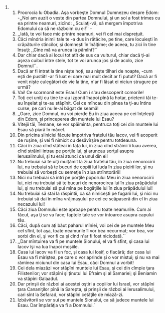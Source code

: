 <ol>
  <li>
    <ol>
      <li>Proorocia lu Obadia. Aşa vorbeşte Domnul Dumnezeu despre Edom: -,,Noi am auzit o veste din partea Domnului, şi un sol a fost trimes cu ea printre neamuri, zicînd: ,,Sculaţi-vă, să mergem împotriva Edomului ca să ne războim cu el!`` -</li>
      <li>,,Iată, te voi face mic printre neamuri, vei fi cel mai dispreţuit.</li>
      <li>Căci mîndria inimii tale te -a dus în rătăcire, pe tine, care locuieşti în crăpăturile stîncilor, şi domneşti în înălţime; de aceea, tu zici în tine însuţi: ,,Cine mă va arunca la pămînt?``</li>
      <li>Dar chiar dacă ai locui tot atît de sus ca vulturul, chiar dacă ţi-ai aşeza cuibul între stele, tot te voi arunca jos şi de acolo, zice Domnul``.</li>
      <li>Dacă ar fi intrat la tine nişte hoţi, sau nişte tîlhari de noapte, -cum eşti de pustiit! -ar fi luat ei oare mai mult decît ar fi putut? Dacă ar fi venit nişte culegători de vie la tine, n'ar fi lăsat ei niciun strugure pe urmă?</li>
      <li>Vai! Ce scormonit este Esau! Cum i s'au descoperit comorile!</li>
      <li>Toţi cei uniţi cu tine te-au izgonit înapoi pînă la hotar, prietenii tăi te-au înşelat şi te-au stăpînit. Cei ce mîncau din pînea ta ţi-au întins curse, pe cari nu le-ai băgat de seamă!</li>
      <li>,,Oare, zice Domnul, nu voi pierde Eu în ziua aceea pe cei înţelepţi din Edom, şi princeperea din muntele lui Esau?</li>
      <li>Vitejii tăi, Temane, se vor spăimînta, pentruca toţi cei din muntele lui Esau să piară în măcel.</li>
      <li>Din pricina silniciei făcute împotriva fratelui tău Iacov, vei fi acoperit de ruşine, şi vei fi nimicit cu desăvîrşire pentru totdeauna.</li>
      <li>Căci în ziua cînd stăteai în faţa lui, în ziua cînd străinii îi luau averea, cînd străinii intrau pe porţile lui, şi aruncau sorţul asupra Ierusalimului, şi tu erai atunci ca unul din ei!</li>
      <li>Nu trebuiai să te uiţi mulţămit la ziua fratelui tău, în ziua nenorocirii lui, nu trebuiai să te bucuri de copiii lui Iuda în ziua pieirii lor, şi nu trebuiai să vorbeşti cu semeţie în ziua strîmtorării!</li>
      <li>Nici nu trebuiai să intri pe porţile poporului Meu în ziua nenorocirii lui, nici nu trebuiai să te bucuri de nenorocirea lui în ziua prăpădului lui, şi nu trebuiai să pui mîna pe bogăţiile lui în ziua prăpădului lui!</li>
      <li>Nu trebuiai să stai la răspîntii, ca să nimiceşti pe fugarii lui, şi nici nu trebuiai să dai în mîna vrăjmaşului pe cei ce scăpaseră din el în ziua necazului lui!</li>
      <li>Căci ziua Domnului este aproape pentru toate neamurile. Cum ai făcut, aşa ţi se va face; faptele tale se vor întoarce asupra capului tău.</li>
      <li>Căci, după cum aţi băut paharul mîniei, voi cei de pe muntele Meu cel sfînt, tot aşa, toate neamurile îl vor bea necurmat; vor bea, vor sorbi din el, şi vor fi ca şi cînd n'ar fi fost niciodată.``</li>
      <li>,,Dar mîntuirea va fi pe muntele Sionului, el va fi sfînt, şi casa lui Iacov îşi va lua înapoi moşiile.</li>
      <li>Casa lui Iacov va fi un foc, şi casa lui Iosif, o flacără; dar casa lui Esau va fi miriştea, pe care o vor aprinde şi o vor mistui; şi nu va mai rămînea niciunul din casa lui Esau, căci Domnul a vorbit!</li>
      <li>Cei dela miazăzi vor stăpîni muntele lui Esau, şi cei din cîmpie ţara Filistenilor; vor stăpîni şi ţinutul lui Efraim şi al Samariei; şi Beniamin va stăpîni Galaadul.</li>
      <li>Dar prinşii de război ai acestei oştiri a copiilor lui Israel, vor stăpîni ţara Cananiţilor pînă la Sarepta, şi prinşii de război ai Ierusalimului, cari sînt la Sefarad, vor stăpîni cetăţile de miază-zi.</li>
      <li>Izbăvitorii se vor sui pe muntele Sionului, ca să judece muntele lui Esau. Dar împărăţia va fi a Domnului.`</li>
    </ol>
  </li>
</ol>